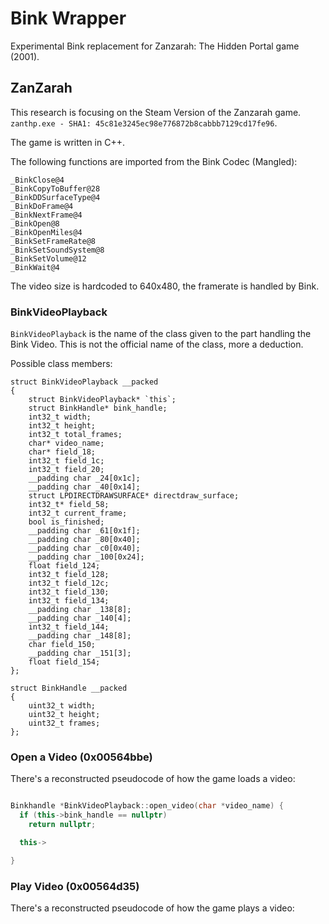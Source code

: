 # Bink Wrapper

Experimental Bink replacement for Zanzarah: The Hidden Portal game (2001).

## ZanZarah
This research is focusing on the Steam Version of the Zanzarah game.
`zanthp.exe - SHA1: 45c81e3245ec98e776872b8cabbb7129cd17fe96`.

The game is written in C++.

The following functions are imported from the Bink Codec (Mangled):
```
_BinkClose@4
_BinkCopyToBuffer@28
_BinkDDSurfaceType@4
_BinkDoFrame@4
_BinkNextFrame@4
_BinkOpen@8
_BinkOpenMiles@4
_BinkSetFrameRate@8
_BinkSetSoundSystem@8
_BinkSetVolume@12
_BinkWait@4
```

The video size is hardcoded to 640x480, the framerate is handled by Bink.

### BinkVideoPlayback

`BinkVideoPlayback` is the name of the class given to the part handling the Bink Video.
This is not the official name of the class, more a deduction.

Possible class members:
```
struct BinkVideoPlayback __packed
{
    struct BinkVideoPlayback* `this`;
    struct BinkHandle* bink_handle;
    int32_t width;
    int32_t height;
    int32_t total_frames;
    char* video_name;
    char* field_18;
    int32_t field_1c;
    int32_t field_20;
    __padding char _24[0x1c];
    __padding char _40[0x14];
    struct LPDIRECTDRAWSURFACE* directdraw_surface;
    int32_t* field_58;
    int32_t current_frame;
    bool is_finished;
    __padding char _61[0x1f];
    __padding char _80[0x40];
    __padding char _c0[0x40];
    __padding char _100[0x24];
    float field_124;
    int32_t field_128;
    int32_t field_12c;
    int32_t field_130;
    int32_t field_134;
    __padding char _138[8];
    __padding char _140[4];
    int32_t field_144;
    __padding char _148[8];
    char field_150;
    __padding char _151[3];
    float field_154;
};

struct BinkHandle __packed
{
    uint32_t width;
    uint32_t height;
    uint32_t frames;
};

```

### Open a Video (0x00564bbe)

There's a reconstructed pseudocode of how the game loads a video:
```c++

Binkhandle *BinkVideoPlayback::open_video(char *video_name) {
  if (this->bink_handle == nullptr)
    return nullptr;

  this->

}

```

### Play Video (0x00564d35)

There's a reconstructed pseudocode of how the game plays a video:
```c+++

```
